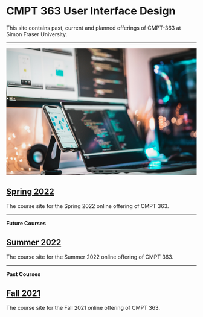 <h1> CMPT 363 User Interface Design </h1>

This site contains past, current and planned offerings of CMPT-363 at Simon Fraser University.

---

![CMPT-363 Hub](assets/images/firos-nv-Z2c6ounF-iE-unsplash.jpg ':class=banner-tall-image')

## [Spring 2022](221/home.md)
The course site for the Spring 2022 online offering of CMPT 363.

---

**Future Courses**
## [Summer 2022](222/home.md)
The course site for the Summer 2022 online offering of CMPT 363.

---

**Past Courses**
## [Fall 2021](213/home.md)
The course site for the Fall 2021 online offering of CMPT 363.
